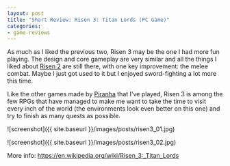 ```yaml
---
layout: post
title: "Short Review: Risen 3: Titan Lords (PC Game)"
categories:
- game-reviews
---
```


<p>As much as I liked the previous two, Risen 3 may be the one I had more fun playing. The design and core gameplay are very similar and all the things I liked about <a href="http://blog.binarynonsense.com/2016/10/03/micro-review-risen-2-pc/">Risen 2</a> are still there, with one key improvement: the melee combat. Maybe I just got used to it but I enjoyed sword-fighting a lot more this time.</p>
<p>Like the other games made by <a href="https://en.wikipedia.org/wiki/Piranha_Bytes">Piranha</a> that I've played, Risen 3 is among the few RPGs that have managed to make me want to take the time to visit every inch of the world (the environments look even better on this one) and try to finish as many quests as possible.</p>


![screenshot]({{ site.baseurl }}/images/posts/risen3_01.jpg)


![screenshot]({{ site.baseurl }}/images/posts/risen3_02.jpg)


<p>More info: <a href="https://en.wikipedia.org/wiki/Risen_3:_Titan_Lords">https://en.wikipedia.org/wiki/Risen_3:_Titan_Lords</a></p>
